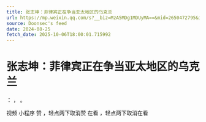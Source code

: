 ```yaml
---
title: 张志坤：菲律宾正在争当亚太地区的乌克兰
url: https://mp.weixin.qq.com/s?__biz=MzA5MDg1MDUyMA==&mid=2650472795&idx=2&sn=436bfa4cef85e1cf8e9ba90dbfa24c53
source: Doonsec's feed
date: 2024-08-25
fetch_date: 2025-10-06T18:00:01.715992
---
```


# 张志坤：菲律宾正在争当亚太地区的乌克兰

：
，
。

视频
小程序
赞
，轻点两下取消赞
在看
，轻点两下取消在看